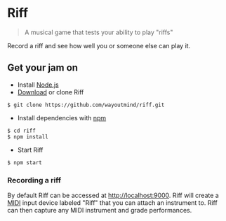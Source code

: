 # Riff

> A musical game that tests your ability to play "riffs"

Record a riff and see how well you or someone else can play it.

## Get your jam on
 
- Install [Node.js](http://nodejs.org/)
- [Download](https://github.com/wayoutmind/riff/archive/master.zip) or clone Riff 

`$ git clone https://github.com/wayoutmind/riff.git`

- Install dependencies with [npm](https://www.npmjs.org/)

```
$ cd riff
$ npm install
````

- Start Riff

`$ npm start`

### Recording a riff

By default Riff can be accessed at [http://localhost:9000](http://localhost:9000). Riff will create a [MIDI](http://en.wikipedia.org/wiki/MIDI) input device labeled "Riff" that you can attach an instrument to. Riff can then capture any MIDI instrument and grade performances.
